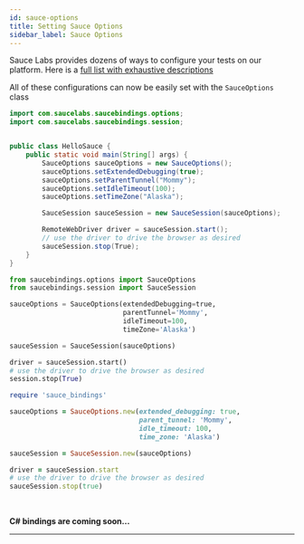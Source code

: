 ```yaml
---
id: sauce-options
title: Setting Sauce Options
sidebar_label: Sauce Options
---
```


Sauce Labs provides dozens of ways to configure your tests on our platform.
Here is a [full list with exhaustive descriptions](https://wiki.saucelabs.com/display/DOCS/Test+Configuration+Options)

All of these configurations can now be easily set with the `SauceOptions` class

<!--DOCUSAURUS_CODE_TABS-->
<!--Java-->

```java
import com.saucelabs.saucebindings.options;
import com.saucelabs.saucebindings.session;


public class HelloSauce {
    public static void main(String[] args) {
        SauceOptions sauceOptions = new SauceOptions();
        sauceOptions.setExtendedDebugging(true);
        sauceOptions.setParentTunnel("Mommy");
        sauceOptions.setIdleTimeout(100);
        sauceOptions.setTimeZone("Alaska");

        SauceSession sauceSession = new SauceSession(sauceOptions);

        RemoteWebDriver driver = sauceSession.start();
        // use the driver to drive the browser as desired
        sauceSession.stop(True);
    }
}
```

<!--Python-->
```python
from saucebindings.options import SauceOptions
from saucebindings.session import SauceSession

sauceOptions = SauceOptions(extendedDebugging=true, 
                            parentTunnel='Mommy', 
                            idleTimeout=100,
                            timeZone='Alaska')

sauceSession = SauceSession(sauceOptions)

driver = sauceSession.start()
# use the driver to drive the browser as desired
session.stop(True)
```
<!--Ruby-->
```ruby
require 'sauce_bindings'

sauceOptions = SauceOptions.new(extended_debugging: true,
                                parent_tunnel: 'Mommy',
                                idle_timeout: 100,
                                time_zone: 'Alaska')

sauceSession = SauceSession.new(sauceOptions)

driver = sauceSession.start
# use the driver to drive the browser as desired
sauceSession.stop(true)
```
<!--C#-->
<br />

**C# bindings are coming soon...**

<!--END_DOCUSAURUS_CODE_TABS-->

___
